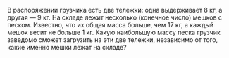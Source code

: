 В распоряжении грузчика есть две тележки: одна выдерживает 8 кг, а
другая — $9$ кг. На складе лежит несколько (конечное число) мешков с 
песком. Известно, что их общая масса больше, чем $17$ кг, а каждый мешок 
весит не больше 1 кг. Какую наибольшую массу песка грузчик заведомо сможет
загрузить на эти две тележки, независимо от того, какие именно мешки
лежат на складе?